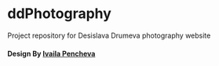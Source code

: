 # ddPhotography
Project repository for Desislava Drumeva photography website

 
  
#### Design By [Ivaila Pencheva](https://www.linkedin.com/in/ivaila-pencheva-b6155b256/)
